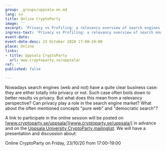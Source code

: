```yaml
---
group: _groups/uppsala-en.md
lang: sv
title: Online CryptoParty
image: ''
excerpt: 'Privacy vs Profiling: a relevancy overview of search engines'
ingress-text: 'Privacy vs Profiling: a relevancy overview of search engines'
event-date: 
event-date-desc: 23 October 2020 17:00–19:00
place: Online
links:
- title: Uppsala CryptoParty
  url: www.cryptoparty.se/uppsala/
ref: ''
published: false

---
```

Nowadays search engines (web and not) have a quite clear business case: they are either totally into privacy or not. Such case often boils down to better results vs privacy. But what does this mean from a relevancy perspective? Can privacy play a role in the search engine market? What about the often mentioned concepts "pure web" and "democratic search"?

A link to participate in the online session will be posted on [www.cryptoparty.se/uppsala/](www.cryptoparty.se/uppsala/) in advance and on the [Uppsala University CryptoParty mailinglist](https://lists.uu.se/sympa/subscribe/it-cryptoparty). We will have a presentation and discussion about:

Online CryptoParty on Friday, 23/10/20 from 17:00–19:00